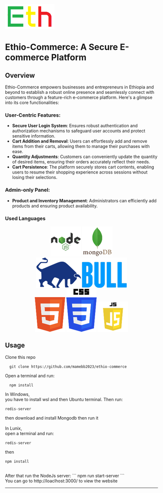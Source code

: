 ![preview](views/assets/img/logo.png)

# Ethio-Commerce: A Secure E-commerce Platform

## Overview

<p>Ethio-Commerce empowers businesses and entrepreneurs in Ethiopia and beyond to establish a robust online presence and seamlessly connect with customers through a feature-rich e-commerce platform. Here's a glimpse into its core functionalities:</p>

### User-Centric Features:
* __Secure User Login System__: Ensures robust authentication and authorization mechanisms to safeguard user accounts and protect sensitive information.
* __Cart Addition and Removal__: Users can effortlessly add and remove items from their carts, allowing them to manage their purchases with ease.
* __Quantity Adjustments__: Customers can conveniently update the quantity of desired items, ensuring their orders accurately reflect their needs.
* __Cart Persistence__: The platform securely stores cart contents, enabling users to resume their shopping experience across sessions without losing their selections.

### Admin-only Panel:
* __Product and Inventory Management__: Administrators can efficiently add products and ensuring product availability.</li>

### Used Languages
<div align="center" styel="display:flex; justify-content: center;"><img src="views/assets/img/nodejs.png"> <img src="views/assets/img/mongodb.png"> <img src="views/assets/img/bull.png"></div>
<div align="center"><img src="views/assets/img/html.png"> <img src="views/assets/img/css.png"> <img src="views/assets/img/js.png"></div>

## Usage
Clone this repo
```
  git clone https://github.com/mamebb2023/ethio-commerce
```
Open a terminal and run:
```
  npm install
```
In Windows, <br>
you have to install wsl and then Ubuntu terminal. Then run:
```
redis-server
```
then download and install Mongodb then run it<br>
<br>
In Lunix, <br>
open a terminal and run:
```
redis-server
```
then
```
npm install
```
<br>
After that run the NodeJs server:
```
npm run start-server
```
<br>
You can go to http://loaclhost:3000/ to view the website

---
